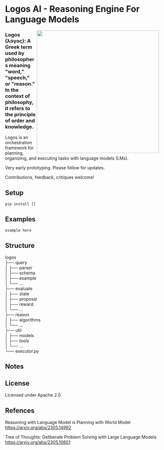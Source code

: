 # Logos AI - Reasoning Engine For Language Models  

<img src="https://github.com/peterkchung/logos-ai/blob/main/tree_of_knowledge.jpg?raw=true" width="400"  align="right" />

### Logos (λόγος): A Greek term used by philosophers meaning "word," "speech," or "reason." In the context of philosophy, it refers to the principle of order and knowledge.

Logos is an orchestration framework for planning, organizing, and executing tasks with language models (LMs).

Very early prototyping. Please follow for updates.

Contributions, feedback, critiques welcome!
<br clear="right"/>
## Setup

```pip install []```


## Examples

```example here```


## Structure

logos  
├── query  
│   ├── parser  
│   ├── schema  
│   ├── example  
│   └── ...  
├── evaluate  
│   ├── state  
│   ├── proposal  
│   ├── reward  
│   └── ...  
├── reason  
│   ├── algorithms  
│   └── ...  
├── util  
│   ├── models  
│   ├── tools  
│   └── ...    
└── executor.py    

## Notes

## License

Licensed under Apache 2.0

## Refences

Reasoning with Language Model is Planning with World Model https://arxiv.org/abs/2305.14992  

Tree of Thoughts: Deliberate Problem Solving with Large Language Models https://arxiv.org/abs/2305.10601  
